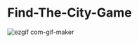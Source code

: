 # Find-The-City-Game

![ezgif com-gif-maker](https://user-images.githubusercontent.com/69864471/157636120-fdaf37be-19f9-44e8-9119-5a3e5bd80e50.gif)
